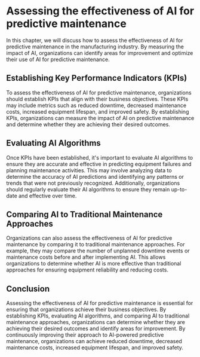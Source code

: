 Assessing the effectiveness of AI for predictive maintenance
======================================================================================================================

In this chapter, we will discuss how to assess the effectiveness of AI for predictive maintenance in the manufacturing industry. By measuring the impact of AI, organizations can identify areas for improvement and optimize their use of AI for predictive maintenance.

Establishing Key Performance Indicators (KPIs)
----------------------------------------------

To assess the effectiveness of AI for predictive maintenance, organizations should establish KPIs that align with their business objectives. These KPIs may include metrics such as reduced downtime, decreased maintenance costs, increased equipment lifespan, and improved safety. By establishing KPIs, organizations can measure the impact of AI on predictive maintenance and determine whether they are achieving their desired outcomes.

Evaluating AI Algorithms
------------------------

Once KPIs have been established, it's important to evaluate AI algorithms to ensure they are accurate and effective in predicting equipment failures and planning maintenance activities. This may involve analyzing data to determine the accuracy of AI predictions and identifying any patterns or trends that were not previously recognized. Additionally, organizations should regularly evaluate their AI algorithms to ensure they remain up-to-date and effective over time.

Comparing AI to Traditional Maintenance Approaches
--------------------------------------------------

Organizations can also assess the effectiveness of AI for predictive maintenance by comparing it to traditional maintenance approaches. For example, they may compare the number of unplanned downtime events or maintenance costs before and after implementing AI. This allows organizations to determine whether AI is more effective than traditional approaches for ensuring equipment reliability and reducing costs.

Conclusion
----------

Assessing the effectiveness of AI for predictive maintenance is essential for ensuring that organizations achieve their business objectives. By establishing KPIs, evaluating AI algorithms, and comparing AI to traditional maintenance approaches, organizations can determine whether they are achieving their desired outcomes and identify areas for improvement. By continuously improving their approach to AI-powered predictive maintenance, organizations can achieve reduced downtime, decreased maintenance costs, increased equipment lifespan, and improved safety.
